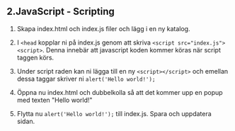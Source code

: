 ## 2.JavaScript - Scripting

1. Skapa index.html och index.js filer och lägg i en ny katalog.

1. I ```<head``` kopplar ni på index.js genom att skriva ```<script src="index.js"><script>```. Denna innebär att javascript koden kommer köras när script taggen körs.

1. Under script raden kan ni lägga till en ny ```<script></script>``` och emellan dessa taggar skriver ni ```alert('Hello world!');```

1. Öppna nu index.html och dubbelkolla så att det kommer upp en popup med texten "Hello world!"

1. Flytta nu ```alert('Hello world!');``` till index.js. Spara och uppdatera sidan.


